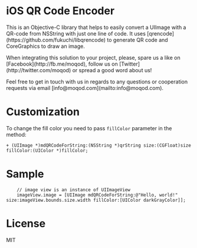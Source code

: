 # iOS QR Code Encoder
<p>
This is an Objective-C library that helps to easily convert a UIImage with a QR-code from NSString with just one line of code. It uses [qrencode](https://github.com/fukuchi/libqrencode) to generate QR code and CoreGraphics to draw an image.
</p>
<p>
When integrating this solution to your project, please, spare us a like on [Facebook](http://fb.me/moqod), follow us on [Twitter](http://twitter.com/moqod) or spread a good word about us!
</p>
<p>
Feel free to get in touch with us in regards to any questions or cooperation requests via email [info@moqod.com](mailto:info@moqod.com).
</p>

# Customization
To change the fill color you need to pass `fillColor` parameter in the method:
``` objc
+ (UIImage *)mdQRCodeForString:(NSString *)qrString size:(CGFloat)size fillColor:(UIColor *)fillColor;
```

# Sample
``` objc
    // image view is an instance of UIImageView
    imageView.image = [UIImage mdQRCodeForString:@"Hello, world!" size:imageView.bounds.size.width fillColor:[UIColor darkGrayColor]];
```

# License
MIT